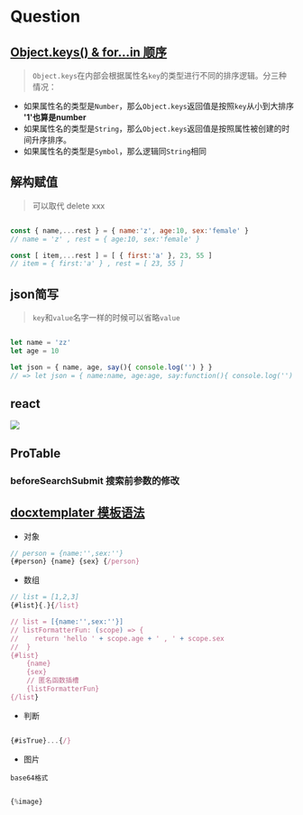 # Question

## [Object.keys() & for...in 顺序](https://zhuanlan.zhihu.com/p/40601459)

> `Object.keys`在内部会根据属性名`key`的类型进行不同的排序逻辑。分三种情况：

+ 如果属性名的类型是`Number`，那么`Object.keys`返回值是按照`key`从小到大排序 **'1'也算是number**
+ 如果属性名的类型是`String`，那么`Object.keys`返回值是按照属性被创建的时间升序排序。
+ 如果属性名的类型是`Symbol`，那么逻辑同`String`相同

## 解构赋值

> 可以取代 delete xxx

```javascript

const { name,...rest } = { name:'z', age:10, sex:'female' }
// name = 'z' , rest = { age:10, sex:'female' }

const [ item,...rest ] = [ { first:'a' }, 23, 55 ]
// item = { first:'a' } , rest = [ 23, 55 ]

```

## json简写

> `key`和`value`名字一样的时候可以省略`value`

```javascript

let name = 'zz'
let age = 10

let json = { name, age, say(){ console.log('') } }
// => let json = { name:name, age:age, say:function(){ console.log('') }  }

```

## react

![](https://i.postimg.cc/3r0gYsv4/20221010095328.jpg)

## ProTable

### beforeSearchSubmit 搜索前参数的修改

## [docxtemplater 模板语法](https://docxtemplater.com/demo/)

+ 对象

```javascript
// person = {name:'',sex:''}
{#person} {name} {sex} {/person}

```

+ 数组

```javascript
// list = [1,2,3]
{#list}{.}{/list}

// list = [{name:'',sex:''}]
// listFormatterFun: (scope) => {
//    return 'hello ' + scope.age + ' , ' + scope.sex
//  }
{#list}
    {name}
    {sex}
    // 匿名函数插槽
    {listFormatterFun}
{/list}

```

+ 判断

```javascript

{#isTrue}...{/}

```

+ 图片

`base64格式`

```javascript

{%image}

```
